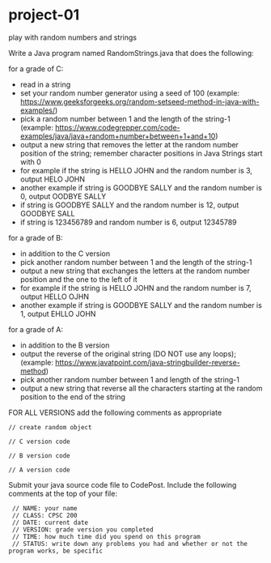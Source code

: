 # project-01
play with random numbers and strings

Write a Java program named RandomStrings.java that does the following:

for a grade of C:  
  - read in a string
  - set your random number generator using a seed of 100 (example: https://www.geeksforgeeks.org/random-setseed-method-in-java-with-examples/)
  - pick a random number between 1 and the length of the string-1 (example: https://www.codegrepper.com/code-examples/java/java+random+number+between+1+and+10)
  - output a new string that removes the letter at the random number position of the string; remember character positions in Java Strings start with 0
  - for example if the string is HELLO JOHN and the random number is 3, output HELO JOHN
  - another example if string is GOODBYE SALLY and the random number is 0, output OODBYE SALLY
  - if string is GOODBYE SALLY and the random number is 12, output GOODBYE SALL
  - if string is 123456789 and random number is 6, output 12345789
  
  
for a grade of B:
  - in addition to the C version
  - pick another random number between 1 and the length of the string-1
  - output a new string that exchanges the letters at the random number position and the one to the left of it
  - for example if the string is HELLO JOHN and the random number is 7, output HELLO OJHN
  - another example if string is GOODBYE SALLY and the random number is 1, output EHLLO JOHN


for a grade of A: 
  - in addition to the B version
  - output the reverse of the original string (DO NOT use any loops); (example: https://www.javatpoint.com/java-stringbuilder-reverse-method)
  - pick another random number between 1 and length of the string-1
  - output a new string that reverse all the characters starting at the random position to the end of the string

FOR ALL VERSIONS add the following comments as appropriate
```
// create random object

// C version code

// B version code

// A version code
```

Submit your java source code file to CodePost. Include the following comments at the top of your file:
```
 // NAME: your name
 // CLASS: CPSC 200
 // DATE: current date
 // VERSION: grade version you completed
 // TIME: how much time did you spend on this program
 // STATUS: write down any problems you had and whether or not the program works, be specific
 ```
